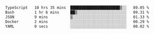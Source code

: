 <!--START_SECTION:waka-->

```txt
TypeScript   10 hrs 35 mins  ██████████████████████▒░░   89.05 %
Bash         1 hr 6 mins     ██▒░░░░░░░░░░░░░░░░░░░░░░   09.31 %
JSON         9 mins          ▒░░░░░░░░░░░░░░░░░░░░░░░░   01.33 %
Docker       2 mins          ░░░░░░░░░░░░░░░░░░░░░░░░░   00.29 %
YAML         0 secs          ░░░░░░░░░░░░░░░░░░░░░░░░░   00.02 %
```

<!--END_SECTION:waka-->